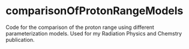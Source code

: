 # comparisonOfProtonRangeModels
Code for the comparison of the proton range using different parameterization models. Used for my Radiation Physics and Chemstry publication.
